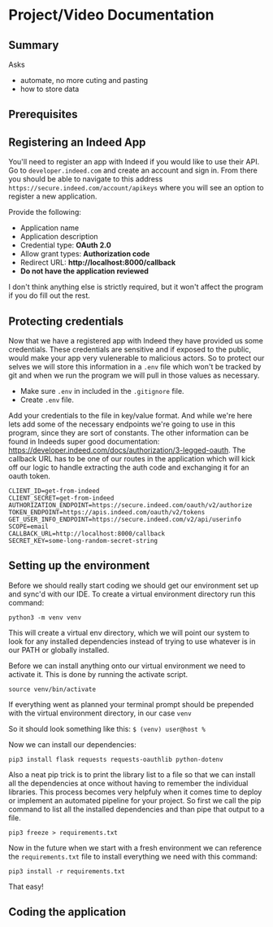 # Project/Video Documentation
## Summary
Asks
- automate, no more cuting and pasting
- how to store data

## Prerequisites 

## Registering an Indeed App
You'll need to register an app with Indeed if you would like to use their API. Go to `developer.indeed.com` and create an account and sign in. From there you should be able to navigate to this address `https://secure.indeed.com/account/apikeys` where you will see an option to register a new application.

Provide the following:
* Application name
* Application description
* Credential type: __OAuth 2.0__
* Allow grant types: __Authorization code__
* Redirect URL: __http://localhost:8000/callback__
* __Do not have the application reviewed__

I don't think anything else is strictly required, but it won't affect the program if you do fill out the rest.

## Protecting credentials
Now that we have a registered app with Indeed they have provided us some credentials. These credentials are sensitive and if exposed to the public, would make your app very vulenerable to malicious actors. So to protect our selves we will store this information in a `.env` file which won't be tracked by git and when we run the program we will pull in those values as necessary.

* Make sure `.env` in included in the `.gitignore` file.
* Create `.env` file.

Add your credentials to the file in key/value format. And while we're here lets add some of the necessary endpoints we're going to use in this program, since they are sort of constants. The other information can be found in Indeeds super good documentation: https://developer.indeed.com/docs/authorization/3-legged-oauth. The callback URL has to be one of our routes in the application which will kick off our logic to handle extracting the auth code and exchanging it for an oauth token.

```
CLIENT_ID=get-from-indeed
CLIENT_SECRET=get-from-indeed
AUTHORIZATION_ENDPOINT=https://secure.indeed.com/oauth/v2/authorize
TOKEN_ENDPOINT=https://apis.indeed.com/oauth/v2/tokens
GET_USER_INFO_ENDPOINT=https://secure.indeed.com/v2/api/userinfo
SCOPE=email
CALLBACK_URL=http://localhost:8000/callback
SECRET_KEY=some-long-random-secret-string
```

## Setting up the environment
Before we should really start coding we should get our environment set up and sync'd with our IDE. To create a virtual environment directory run this command:

`python3 -m venv venv` 

This will create a virtual env directory, which we will point our system to look for any installed dependencies instead of trying to use whatever is in our PATH or globally installed.

Before we can install anything onto our virtual environment we need to activate it. This is done by running the activate script.

`source venv/bin/activate`

If everything went as planned your terminal prompt should be prepended with the virtual environment directory, in our case `venv`

So it should look something like this: `$ (venv) user@host %`

Now we can install our dependencies:

`pip3 install flask requests requests-oauthlib python-dotenv`

Also a neat pip trick is to print the library list to a file so that we can install all the dependencies at once without having to remember the individual libraries. This process becomes very helpfuly when it comes time to deploy or implement an automated pipeline for your project. So first we call the pip command to list all the installed dependencies and than pipe that output to a file.

`pip3 freeze > requirements.txt`

Now in the future when we start with a fresh environment we can reference the `requirements.txt` file to install everything we need with this command:

`pip3 install -r requirements.txt`

That easy!

## Coding the application
